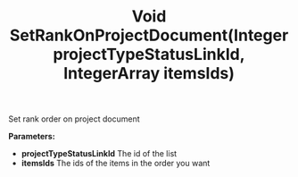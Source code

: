 ﻿---
uid: crmscript_ref_NSListAgent_SetRankOnProjectDocument
title: Void SetRankOnProjectDocument(Integer projectTypeStatusLinkId, IntegerArray itemsIds)
intellisense: NSListAgent.SetRankOnProjectDocument
keywords: NSListAgent, SetRankOnProjectDocument
so.topic: reference
---

Set rank order on project document

**Parameters:**
 - **projectTypeStatusLinkId** The id of the list
 - **itemsIds** The ids of the items in the order you want
